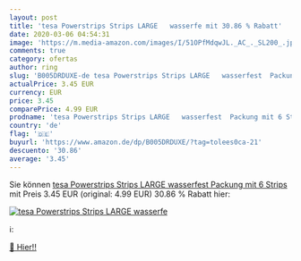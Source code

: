 ```yaml
---
layout: post
title: 'tesa Powerstrips Strips LARGE   wasserfe mit 30.86 % Rabatt'
date: 2020-03-06 04:54:31
image: 'https://m.media-amazon.com/images/I/51OPfMdqwJL._AC_._SL200_.jpg'
comments: true
category: ofertas
author: ring
slug: 'B005DRDUXE-de tesa Powerstrips Strips LARGE   wasserfest  Packung mit 6 Strips'
actualPrice: 3.45 EUR
currency: EUR
price: 3.45
comparePrice: 4.99 EUR
prodname: 'tesa Powerstrips Strips LARGE   wasserfest  Packung mit 6 Strips'
country: 'de'
flag: '🇩🇪'
buyurl: 'https://www.amazon.de/dp/B005DRDUXE/?tag=tolees0ca-21'
descuento: '30.86'
average: '3.45'
---
```


Sie können [tesa Powerstrips Strips LARGE   wasserfest  Packung mit 6 Strips](https://www.amazon.de/dp/B005DRDUXE/?tag=tolees0ca-21) mit Preis 3.45 EUR (original: 4.99 EUR) 30.86 % Rabatt hier:

[![tesa Powerstrips Strips LARGE   wasserfe](https://m.media-amazon.com/images/I/51OPfMdqwJL._AC_._SL200_.jpg)](https://www.amazon.de/dp/B005DRDUXE/?tag=tolees0ca-21)

ℹ️:


[🛒 Hier!!](https://www.amazon.de/dp/B005DRDUXE/?tag=tolees0ca-21)
